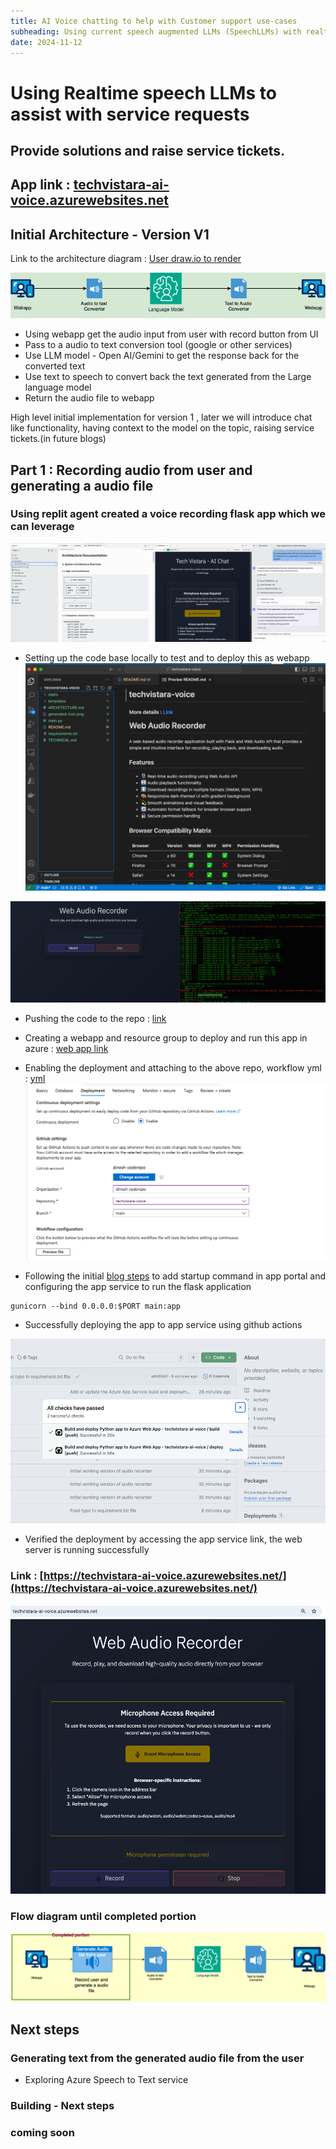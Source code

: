 ```yaml
---
title: AI Voice chatting to help with Customer support use-cases
subheading: Using current speech augmented LLMs (SpeechLLMs) with realtime voice modality to understand user issues and to provide support and solutions.
date: 2024-11-12
---
```


# Using Realtime speech LLMs to assist with service requests 
## Provide solutions and raise service tickets.


## App link : [techvistara-ai-voice.azurewebsites.net](https://techvistara-ai-voice.azurewebsites.net/)

## Initial Architecture - Version V1

Link to the architecture diagram : [User draw.io to render](https://github.com/dinesh-coderepo/all-spec-draws/blob/main/AI-Voice-Support.drawio)

![alt text](AI-Voice-Support.drawio.png)


- Using webapp get the audio input from user with record button from UI
- Pass to a audio to text conversion tool (google or other services)
- Use LLM model - Open AI/Gemini to get the response back for the converted text
- Use text to speech to convert back the text generated from the Large language model
- Return the audio file to webapp

High level initial implementation for version 1 , later we will introduce chat like functionality, having context to the model on the topic, raising service tickets.(in future blogs)


## Part 1 : Recording audio from user and generating a audio file

### Using replit agent created a voice recording flask app which we can leverage

![replit-voice-recorder](replit-voice-recorder.png)

- Setting up the code base locally to test and to deploy this as webapp
![alt text](local-setup.png)

![alt text](local-setup-1.png)

- Pushing the code to the repo : [link](https://github.com/dinesh-coderepo/techvistara-voice)

- Creating a webapp and resource group to deploy and run this app in azure : [web app link](techvistara-ai-voice.azurewebsites.net)

- Enabling the deployment and attaching to the above repo, workflow yml : [yml](https://github.com/dinesh-coderepo/techvistara-voice/blob/main/.github/workflows/main_techvistara-ai-voice.yml)
![alt text](deployment.png)

- Following the initial [blog steps](https://dineshblog.com/blog/AIDeployment) to add startup command in app portal and configuring the app service to run the flask application

```
gunicorn --bind 0.0.0.0:$PORT main:app
```

- Successfully deploying the app to app service using github actions

![deployment-success](deployment-success.png)

- Verified the deployment by accessing the app service link, the web server is running successfully

### Link : [https://techvistara-ai-voice.azurewebsites.net/](https://techvistara-ai-voice.azurewebsites.net/)

![running-app](running-app.png)

### Flow diagram until completed portion

![alt text](version1.png)


## Next steps

### Generating text from the generated audio file from the user
- Exploring Azure Speech to Text service 




### Building - Next steps
### coming soon




